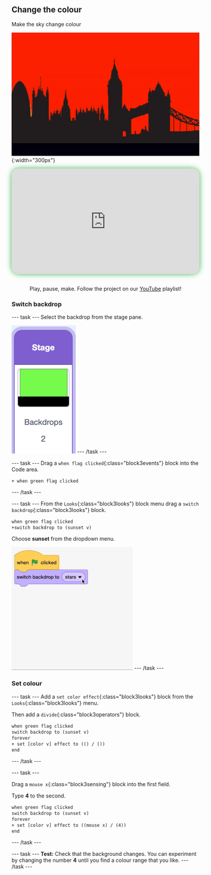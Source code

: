 ## Change the colour

<div style="display: flex; flex-wrap: wrap">
<div style="flex-basis: 200px; flex-grow: 1; margin-right: 15px;">
Make the sky change colour
</div>
<div>

![Aniamted gif of colours of sky changing behind a cityscape](images/colour.gif){:width="300px"}

</div>
</div>

<html>
<div style="position: relative; width: 100%; aspect-ratio: 16 / 9; border-radius: 20px; box-shadow: 0 0 15px #3fb654; overflow: hidden;">
<iframe style="position: absolute; top: 0; left: 0; right: 0; width: 100%; height: 100%; border: none;" src="https://www.youtube.com/embed/HSZQlOlowyg?rel=0&cc_load_policy=1" allowfullscreen allow="accelerometer; autoplay; clipboard-write; encrypted-media; gyroscope; picture-in-picture; web-share">
</iframe>
</div><br>
</html>
<div style="text-align: center; margin-top: 1em;">

Play, pause, make. Follow the project on our [YouTube](10) playlist!
</div>

### Switch backdrop
--- task ---
Select the backdrop from the stage pane. 

![Scratch backdrop](images/backdrop.png)
--- /task ---

--- task ---
Drag a `when flag clicked`{:class="block3events"} block into the Code area.
```blocks3
+ when green flag clicked
```
--- /task ---

--- task ---
From the `Looks`{:class="block3looks"} block menu drag a `switch backdrop`{:class="block3looks"} block.

```blocks3
when green flag clicked
+switch backdrop to (sunset v)
```


Choose **sunset** from the dropdown menu.

![Animated gif of choosing from menu in scratch](images/menu.gif)
--- /task ---

### Set colour

--- task ---
Add a `set color effect`{:class="block3looks"} block from the `Looks`{:class="block3looks"} menu.

Then add a `divide`{:class="block3operators"} block. 

```blocks3
when green flag clicked
switch backdrop to (sunset v)
forever
+ set [color v] effect to (() / ())
end
```
--- /task ---

--- task ---


Drag a `mouse x`{:class="block3sensing"} block into the first field.

Type **4** to the second. 

```blocks3
when green flag clicked
switch backdrop to (sunset v)
forever
+ set [color v] effect to ((mouse x) / (4))
end
```
--- /task ---


--- task ---
**Test:** Check that the background changes. You can experiment by changing the number **4** until you find a colour range that you like.
--- /task ---

